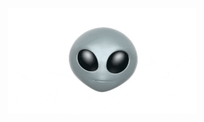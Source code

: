 
<div align="center">
<img src="https://raw.githubusercontent.com/agarwalamn/formme/master/static/avatar.gif" width="300">
</div>
